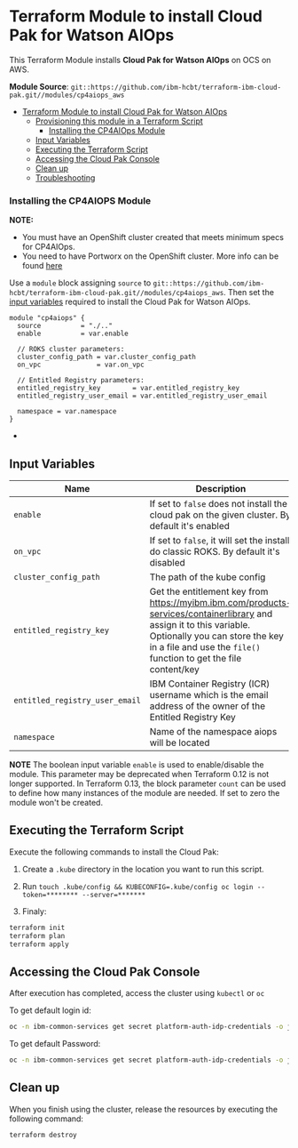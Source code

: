 # Terraform Module to install Cloud Pak for Watson AIOps

This Terraform Module installs **Cloud Pak for Watson AIOps** on OCS on AWS.

**Module Source**: `git::https://github.com/ibm-hcbt/terraform-ibm-cloud-pak.git//modules/cp4aiops_aws`

- [Terraform Module to install Cloud Pak for Watson AIOps](#terraform-module-to-install-cloud-pak-for-aiops)
  - [Provisioning this module in a Terraform Script](#provisioning-this-module-in-a-terraform-script)
    - [Installing the CP4AIOps Module](#installing-the-cp4aiops-module)
  - [Input Variables](#input-variables)
  - [Executing the Terraform Script](#executing-the-terraform-script)
  - [Accessing the Cloud Pak Console](#accessing-the-cloud-pak-console)
  - [Clean up](#clean-up)
  - [Troubleshooting](#troubleshooting)
  
### Installing the CP4AIOPS Module

__NOTE:__ 
- You must have an OpenShift cluster created that meets minimum specs for CP4AIOps. 
- You need to have Portworx on the OpenShift cluster. More info can be found [here](https://github.com/ibm-hcbt/terraform-ibm-cloud-pak/tree/main/modules/portworx_aws)

Use a `module` block assigning `source` to `git::https://github.com/ibm-hcbt/terraform-ibm-cloud-pak.git//modules/cp4aiops_aws`. Then set the [input variables](#input-variables) required to install the Cloud Pak for Watson AIOps.

```hcl
module "cp4aiops" {
  source          = "./.."
  enable          = var.enable

  // ROKS cluster parameters:
  cluster_config_path = var.cluster_config_path
  on_vpc              = var.on_vpc

  // Entitled Registry parameters:
  entitled_registry_key        = var.entitled_registry_key
  entitled_registry_user_email = var.entitled_registry_user_email

  namespace = var.namespace
}
```

- 

## Input Variables

| Name                               | Description                                                                                                                                                                                                                | Default                     | Required |
| ---------------------------------- | -------------------------------------------------------------------------------------------------------------------------------------------------------------------------------------------------------------------------- | --------------------------- | -------- |
| `enable`                           | If set to `false` does not install the cloud pak on the given cluster. By default it's enabled                                                                                                                        | `true`                      | No       |
| `on_vpc`                           | If set to `false`, it will set the install do classic ROKS. By default it's disabled                                                                                                                        | `false`                      | No       |
| `cluster_config_path`                | The path of the kube config                                                                                                                                                                                 | `4.6`                       | No       |
| `entitled_registry_key`            | Get the entitlement key from https://myibm.ibm.com/products-services/containerlibrary and assign it to this variable. Optionally you can store the key in a file and use the `file()` function to get the file content/key |                             | Yes      |
| `entitled_registry_user_email`     | IBM Container Registry (ICR) username which is the email address of the owner of the Entitled Registry Key                                                                                                                 |                             | Yes      |
| `namespace`          | Name of the namespace aiops will be located | `cp4aiops` | no       |

**NOTE** The boolean input variable `enable` is used to enable/disable the module. This parameter may be deprecated when Terraform 0.12 is not longer supported. In Terraform 0.13, the block parameter `count` can be used to define how many instances of the module are needed. If set to zero the module won't be created.


## Executing the Terraform Script

Execute the following commands to install the Cloud Pak:

1. Create a `.kube` directory in the location you want to run this script.

2. Run `touch .kube/config && KUBECONFIG=.kube/config oc login --token=******** --server=*******`

3. Finaly:
```bash
terraform init
terraform plan
terraform apply
```

## Accessing the Cloud Pak Console

After execution has completed, access the cluster using `kubectl` or `oc`

To get default login id:

```bash
oc -n ibm-common-services get secret platform-auth-idp-credentials -o jsonpath='{.data.admin_username}' | base64 -d && echo
```

To get default Password:

```bash
oc -n ibm-common-services get secret platform-auth-idp-credentials -o jsonpath='{.data.admin_password}' | base64 -d && echo
```

## Clean up

When you finish using the cluster, release the resources by executing the following command:

```bash
terraform destroy
```